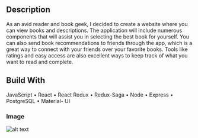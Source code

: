 ## Description 

As an avid reader and book geek, I decided to create a website where you can view books and descriptions. The application will include numerous components that will assist you in selecting the best book for yourself. You can also send book recommendations to friends through the app, which is a great way to connect with your friends over your favorite books. Tools like ratings and easy access are also excellent ways to keep track of what you want to read and complete. 


## Build With 
JavaScript • React • React Redux • Redux-Saga • Node • Express • PostgreSQL • Material- UI


### Image 

![alt text](https://imgur.com/i4adjpt)
